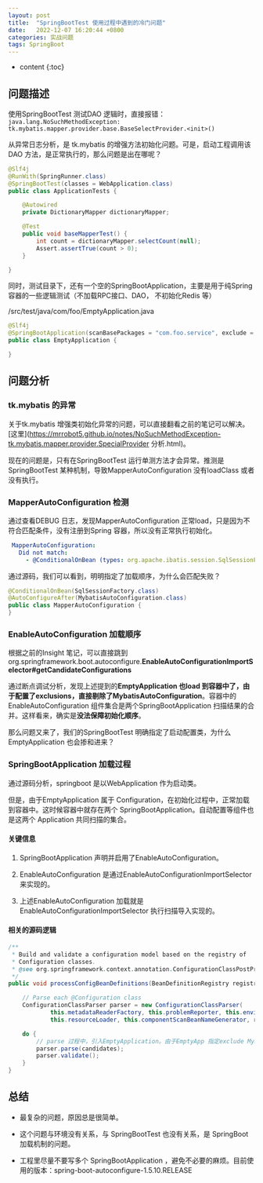 ```yaml
---
layout: post
title:  "SpringBootTest 使用过程中遇到的冷门问题"
date:   2022-12-07 16:20:44 +0800
categories: 实战问题
tags: SpringBoot
---
```

* content
{:toc}

## 问题描述

使用SpringBootTest 测试DAO 逻辑时，直接报错：`java.lang.NoSuchMethodException: tk.mybatis.mapper.provider.base.BaseSelectProvider.<init>()`

从异常日志分析，是 tk.mybatis 的增强方法初始化问题。可是，启动工程调用该DAO 方法，是正常执行的，那么问题是出在哪呢？

```java
@Slf4j
@RunWith(SpringRunner.class)
@SpringBootTest(classes = WebApplication.class)
public class ApplicationTests {

    @Autowired
    private DictionaryMapper dictionaryMapper;

    @Test
    public void baseMapperTest() {
        int count = dictionaryMapper.selectCount(null);
        Assert.assertTrue(count > 0);
    }

}
```

同时，测试目录下，还有一个空的SpringBootApplication，主要是用于纯Spring 容器的一些逻辑测试（不加载RPC接口、DAO， 不初始化Redis 等） 

/src/test/java/com/foo/EmptyApplication.java

```java
@Slf4j
@SpringBootApplication(scanBasePackages = "com.foo.service", exclude = {RedisAutoConfiguration.class, MybatisAutoConfiguration.class, RPCAutoConfiguration.class})
public class EmptyApplication {

}
```

## 问题分析

### tk.mybatis 的异常

关于tk.mybatis 增强类初始化异常的问题，可以直接翻看之前的笔记可以解决。[这里](https://mrrobot5.github.io/notes/NoSuchMethodException-tk.mybatis.mapper.provider.SpecialProvider 分析.html)。

现在的问题是，只有在SpringBootTest 运行单测方法才会异常。推测是SpringBootTest 某种机制，导致MapperAutoConfiguration 没有loadClass 或者没有执行。

### MapperAutoConfiguration 检测

通过查看DEBUG 日志，发现MapperAutoConfiguration 正常load，只是因为不符合匹配条件，没有注册到Spring 容器，所以没有正常执行初始化。

```yml
 MapperAutoConfiguration:
   Did not match:
     - @ConditionalOnBean (types: org.apache.ibatis.session.SqlSessionFactory; SearchStrategy: all) did not find any beans (OnBeanCondition)
```

通过源码，我们可以看到，明明指定了加载顺序，为什么会匹配失败？

```java
@ConditionalOnBean(SqlSessionFactory.class)
@AutoConfigureAfter(MybatisAutoConfiguration.class)
public class MapperAutoConfiguration {
}
```

### EnableAutoConfiguration 加载顺序

根据之前的Insight 笔记，可以直接跳到 org.springframework.boot.autoconfigure.**EnableAutoConfigurationImportSelector#getCandidateConfigurations**

通过断点调试分析，发现上述提到的**EmptyApplication 也load 到容器中了，由于配置了exclusions，直接剔除了MybatisAutoConfiguration**。容器中的EnableAutoConfiguration 组件集合是两个SpringBootApplication 扫描结果的合并。这样看来，确实是**没法保障初始化顺序**。

那么问题又来了，我们的SpringBootTest 明确指定了启动配置类，为什么EmptyApplication 也会掺和进来？

### SpringBootApplication 加载过程

通过源码分析，springboot 是以WebApplication 作为启动类。

但是，由于EmptyApplication 属于 Configuration，在初始化过程中，正常加载到容器中。这时候容器中就存在两个 SpringBootApplication。自动配置等组件也是这两个 Application 共同扫描的集合。

#### 关键信息

1. SpringBootApplication 声明并启用了EnableAutoConfiguration。

2. EnableAutoConfiguration 是通过EnableAutoConfigurationImportSelector 来实现的。

3. 上述EnableAutoConfiguration 加载就是EnableAutoConfigurationImportSelector 执行扫描导入实现的。

#### 相关的源码逻辑

```java
/**
 * Build and validate a configuration model based on the registry of
 * Configuration classes.
 * @see org.springframework.context.annotation.ConfigurationClassPostProcessor#processConfigBeanDefinitions
 */
public void processConfigBeanDefinitions(BeanDefinitionRegistry registry) {

    // Parse each @Configuration class
    ConfigurationClassParser parser = new ConfigurationClassParser(
            this.metadataReaderFactory, this.problemReporter, this.environment,
            this.resourceLoader, this.componentScanBeanNameGenerator, registry);

    do {
        // parse 过程中，引入EmptyApplication。由于EmptyApp 指定exclude MybatisAutoConfiguration，在两次排序合并后，添加到了最后。打乱了 EnableAutoConfiguration 的顺序。
        parser.parse(candidates);
        parser.validate();
    }
}
```

## 总结

- 最复杂的问题，原因总是很简单。

- 这个问题与环境没有关系，与 SpringBootTest 也没有关系，是 SpringBoot 加载机制的问题。

- 工程里尽量不要写多个 SpringBootApplication ，避免不必要的麻烦。目前使用的版本：spring-boot-autoconfigure-1.5.10.RELEASE
